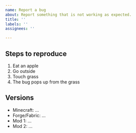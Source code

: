 ```yaml
---
name: Report a bug
about: Report something that is not working as expected.
title: ''
labels: ''
assignees: ''

---
```


<!--
Please provide as much information as possible! Remove sections that you don't use.
-->

<!-- Describe your issue here -->

## Steps to reproduce
<!-- Provide clear steps to reproduce the issue. Please try to reproduce the issue without any other mods as well. -->
1. Eat an apple
2. Go outside
3. Touch grass
4. The bug pops up from the grass

## Versions
<!-- Please provide version information of minecraft, the mod loader, and all relevant mods. -->
- Minecraft: ...
- Forge/Fabric: ...
- Mod 1: ...
- Mod 2: ...
